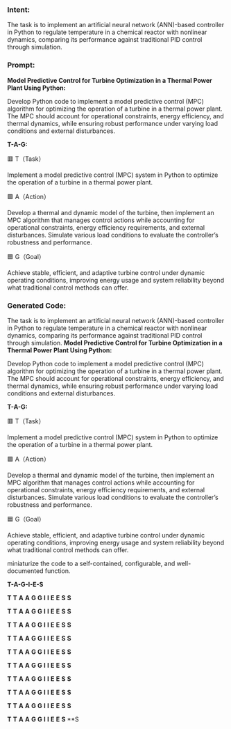 ### Intent:
The task is to implement an artificial neural network (ANN)-based controller in Python to regulate temperature in a chemical reactor with nonlinear dynamics, comparing its performance against traditional PID control through simulation.

### Prompt:
**Model Predictive Control for Turbine Optimization in a Thermal Power Plant Using Python:**

Develop Python code to implement a model predictive control (MPC) algorithm for optimizing the operation of a turbine in a thermal power plant. The MPC should account for operational constraints, energy efficiency, and thermal dynamics, while ensuring robust performance under varying load conditions and external disturbances.

**T-A-G:**

🟥 T（Task）

Implement a model predictive control (MPC) system in Python to optimize the operation of a turbine in a thermal power plant.

🟩 A（Action）

Develop a thermal and dynamic model of the turbine, then implement an MPC algorithm that manages control actions while accounting for operational constraints, energy efficiency requirements, and external disturbances. Simulate various load conditions to evaluate the controller’s robustness and performance.

🟦 G（Goal）

Achieve stable, efficient, and adaptive turbine control under dynamic operating conditions, improving energy usage and system reliability beyond what traditional control methods can offer.

### Generated Code:
The task is to implement an artificial neural network (ANN)-based controller in Python to regulate temperature in a chemical reactor with nonlinear dynamics, comparing its performance against traditional PID control through simulation.
**Model Predictive Control for Turbine Optimization in a Thermal Power Plant Using Python:**

Develop Python code to implement a model predictive control (MPC) algorithm for optimizing the operation of a turbine in a thermal power plant. The MPC should account for operational constraints, energy efficiency, and thermal dynamics, while ensuring robust performance under varying load conditions and external disturbances.

**T-A-G:**

🟥 T（Task）

Implement a model predictive control (MPC) system in Python to optimize the operation of a turbine in a thermal power plant.

🟩 A（Action）

Develop a thermal and dynamic model of the turbine, then implement an MPC algorithm that manages control actions while accounting for operational constraints, energy efficiency requirements, and external disturbances. Simulate various load conditions to evaluate the controller’s robustness and performance.

🟦 G（Goal）

Achieve stable, efficient, and adaptive turbine control under dynamic operating conditions, improving energy usage and system reliability beyond what traditional control methods can offer.

 miniaturize the code to a self-contained, configurable, and well-documented function.

**T-A-G-I-E-S**

**T**
**T**
**A**
**A**
**G**
**G**
**I**
**I**
**E**
**E**
**S**
**S**

**T**
**T**
**A**
**A**
**G**
**G**
**I**
**I**
**E**
**E**
**S**
**S**

**T**
**T**
**A**
**A**
**G**
**G**
**I**
**I**
**E**
**E**
**S**
**S**

**T**
**T**
**A**
**A**
**G**
**G**
**I**
**I**
**E**
**E**
**S**
**S**

**T**
**T**
**A**
**A**
**G**
**G**
**I**
**I**
**E**
**E**
**S**
**S**

**T**
**T**
**A**
**A**
**G**
**G**
**I**
**I**
**E**
**E**
**S**
**S**

**T**
**T**
**A**
**A**
**G**
**G**
**I**
**I**
**E**
**E**
**S**
**S**

**T**
**T**
**A**
**A**
**G**
**G**
**I**
**I**
**E**
**E**
**S**
**S**

**T**
**T**
**A**
**A**
**G**
**G**
**I**
**I**
**E**
**E**
**S**
**S**

**T**
**T**
**A**
**A**
**G**
**G**
**I**
**I**
**E**
**E**
**S**
**S
